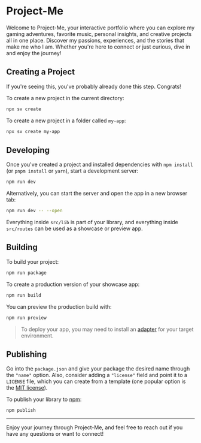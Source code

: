 # Project-Me

Welcome to Project-Me, your interactive portfolio where you can explore my gaming adventures, favorite music, personal insights, and creative projects all in one place. Discover my passions, experiences, and the stories that make me who I am. Whether you're here to connect or just curious, dive in and enjoy the journey!

## Creating a Project

If you're seeing this, you've probably already done this step. Congrats!

To create a new project in the current directory:

```bash
npx sv create
```

To create a new project in a folder called `my-app`:

```bash
npx sv create my-app
```

## Developing

Once you've created a project and installed dependencies with `npm install` (or `pnpm install` or `yarn`), start a development server:

```bash
npm run dev
```

Alternatively, you can start the server and open the app in a new browser tab:

```bash
npm run dev -- --open
```

Everything inside `src/lib` is part of your library, and everything inside `src/routes` can be used as a showcase or preview app.

## Building

To build your project:

```bash
npm run package
```

To create a production version of your showcase app:

```bash
npm run build
```

You can preview the production build with:

```bash
npm run preview
```

> To deploy your app, you may need to install an [adapter](https://svelte.dev/docs/kit/adapters) for your target environment.

## Publishing

Go into the `package.json` and give your package the desired name through the `"name"` option. Also, consider adding a `"license"` field and point it to a `LICENSE` file, which you can create from a template (one popular option is the [MIT license](https://opensource.org/license/mit/)).

To publish your library to [npm](https://www.npmjs.com):

```bash
npm publish
```

---

Enjoy your journey through Project-Me, and feel free to reach out if you have any questions or want to connect!
